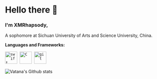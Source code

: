 # Hello there 👋 

### I'm XMRhapsody, 

A sophomore at Sichuan University of Arts and Science University, China.


 **Languages and Frameworks:**
<p align="left">
  <code><img src="https://github.com/abranhe/programming-languages-logos/blob/master/src/java/java.png" alt="swift" width="40" height="40"/></code>&nbsp;
  <code><img src="https://github.com/abranhe/programming-languages-logos/blob/master/src/javascript/javascript.png" alt="C" width="40" height="40" /></code>&nbsp;
  <code><img src="https://github.com/abranhe/programming-languages-logos/blob/master/src/swift/swift.png" alt="git" width="40" height="40" /></code>&nbsp;
   </p>


![Vatana's Github stats](https://github-readme-stats.vercel.app/api?username=XMRhapsody&show_icons=true)

